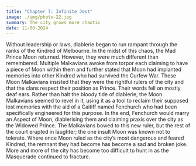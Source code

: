```yaml
---
title: "Chapter 7: Infinite Jest"
image: ./img/photo-22.jpg
summary: The city grows more chaotic
date: 11-08-2024
---
```


Without leadership or laws, diablerie began to run rampant through the
ranks of the Kindred of Melbourne. In the midst of this chaos, the Mad Prince
Moon returned. However, they were much different than remembered.
Multiple Malkavians awoke from torpor each claiming to have a piece of
Moon within them and further stated that Moon had implanted memories
into other Kindred who had survived the Curfew War. These Moon
Malkavians insisted that they were the rightful rulers of the city and that the
clans respect their position as Prince. Their words fell on mostly deaf ears.
Rather than halt the bloody tide of diablerie, the Moon Malkavians seemed
to revel in it, using it as a tool to reclaim their supposed lost memories with
the aid of a Caitiff named Fenchurch who had been specifically engineered
for this purpose. In the end, Fenchurch would marry an Aspect of Moon,
diablerising them and claiming praxis over the city as the Widowed Prince.
The Malkavians bowed to this new ruler, but the rest of the court erupted in
laughter; the one insult Moon was known not to tolerate. Where once Moon
ruled as the city’s most dangerous and feared Kindred, the remnant they had
become has become a sad and broken joke.
More and more of the city has become too difficult to hunt in as the
Masquerade continued to fracture.
